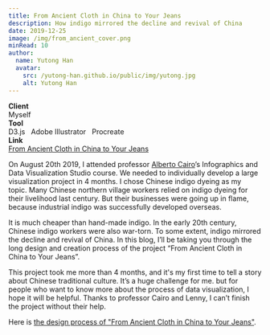 ```yaml
---
title: From Ancient Cloth in China to Your Jeans
description: How indigo mirrored the decline and revival of China
date: 2019-12-25
image: /img/from_ancient_cover.png
minRead: 10
author:
  name: Yutong Han
  avatar:
    src: /yutong-han.github.io/public/img/yutong.jpg
    alt: Yutong Han
---
```


<div class="grid grid-cols-2 gap-4 mb-8">
  <div class="bg-blue-50 rounded-lg p-4">
    <strong>Client</strong><br>
    Myself
  </div>
  <div class="bg-blue-50 rounded-lg p-4">
    <strong>Tool</strong><br>
    D3.js &nbsp; Adobe Illustrator &nbsp; Procreate
  </div>
    <div class="bg-blue-50 rounded-lg p-4">
    <strong>Link</strong><br>
    <a href="https://yutonghan1123.github.io/indigo/" target="_blank" class="text-blue-600">
      From Ancient Cloth in China to Your Jeans
    </a>
  </div>
</div>

On August 20th 2019, I attended professor [Alberto Cairo](http://albertocairo.com/)’s Infographics and Data Visualization Studio course. We needed to individually develop a large visualization project in 4 months. I chose Chinese indigo dyeing as my topic. Many Chinese northern village workers relied on indigo dyeing for their livelihood last century. But their businesses were going up in flame, because industrial indigo was successfully developed overseas.

It is much cheaper than hand-made indigo. In the early 20th century, Chinese indigo workers were also war-torn. To some extent, indigo mirrored the decline and revival of China. In this blog, I’ll be taking you through the long design and creation process of the project “From Ancient Cloth in China to Your Jeans”.

This project took me more than 4 months, and it's my first time to tell a story about Chinese traditional culture. It’s a huge challenge for me. but for people who want to know more about the process of data visualization, I hope it will be helpful. Thanks to professor Cairo and Lenny, I can’t finish the project without their help.

Here is [the design process of "From Ancient Cloth in China to Your Jeans"](/blog/2020-1-14-process-indigo).
